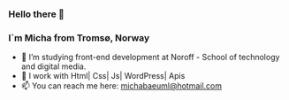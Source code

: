 ### Hello there 👋
### I`m Micha from Tromsø, Norway



- 🌱 I’m studying front-end development at Noroff - School of technology and digital media.
- 🤔 I work with Html| Css| Js| WordPress| Apis
- 📫 You can reach me here: michabaeuml@hotmail.com

